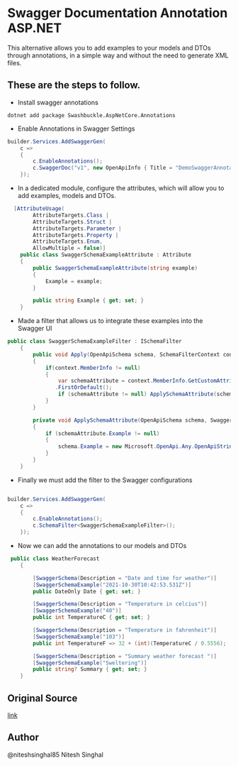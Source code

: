 # Swagger Documentation Annotation ASP.NET

This alternative allows you to add examples to your models and DTOs through annotations, in a simple way and without the need to generate XML files.

## These are the steps to follow.

- Install swagger annotations

```shell
dotnet add package Swashbuckle.AspNetCore.Annotations
```

- Enable Annotations in Swagger Settings

```cs
builder.Services.AddSwaggerGen(
    c =>
    {
        c.EnableAnnotations();
        c.SwaggerDoc("v1", new OpenApiInfo { Title = "DemoSwaggerAnnotation", Version = "v1" });
    });
```
- In a dedicated module, configure the attributes, which will allow you to add examples, models and DTOs.

```cs
  [AttributeUsage(
        AttributeTargets.Class |
        AttributeTargets.Struct |
        AttributeTargets.Parameter |
        AttributeTargets.Property |
        AttributeTargets.Enum,
        AllowMultiple = false)]
    public class SwaggerSchemaExampleAttribute : Attribute
    {
        public SwaggerSchemaExampleAttribute(string example)
        {
            Example = example;
        }

        public string Example { get; set; }
    }
```

- Made a filter that allows us to integrate these examples into the Swagger UI
```cs
public class SwaggerSchemaExampleFilter : ISchemaFilter
    {
        public void Apply(OpenApiSchema schema, SchemaFilterContext context)
        {
            if(context.MemberInfo != null)
            {
                var schemaAttribute = context.MemberInfo.GetCustomAttributes<SwaggerSchemaExampleAttribute>()
               .FirstOrDefault();
                if (schemaAttribute != null) ApplySchemaAttribute(schema, schemaAttribute);
            }
        }

        private void ApplySchemaAttribute(OpenApiSchema schema, SwaggerSchemaExampleAttribute schemaAttribute)
        {
            if (schemaAttribute.Example != null)
            {
                schema.Example = new Microsoft.OpenApi.Any.OpenApiString(schemaAttribute.Example);
            }
        }
    }
```

- Finally we must add the filter to the Swagger configurations
```cs

builder.Services.AddSwaggerGen(
    c =>
    {
        c.EnableAnnotations();
        c.SchemaFilter<SwaggerSchemaExampleFilter>();
    });
```

- Now we can add the annotations to our models and DTOs

```cs
 public class WeatherForecast
    {

        [SwaggerSchema(Description = "Date and time for weather")]
        [SwaggerSchemaExample("2021-10-30T10:42:53.531Z")]
        public DateOnly Date { get; set; }

        [SwaggerSchema(Description = "Temperature in celcius")]
        [SwaggerSchemaExample("40")]
        public int TemperatureC { get; set; }

        [SwaggerSchema(Description = "Temperature in fahrenheit")]
        [SwaggerSchemaExample("103")]
        public int TemperatureF => 32 + (int)(TemperatureC / 0.5556);

        [SwaggerSchema(Description = "Summary weather forecast ")]
        [SwaggerSchemaExample("Sweltering")]
        public string? Summary { get; set; }
    }
```

## Original Source
[link](https://medium.com/@niteshsinghal85/enhance-swagger-documentation-with-annotations-in-asp-net-core-d2981803e299)

## Author 
@niteshsinghal85 Nitesh Singhal
